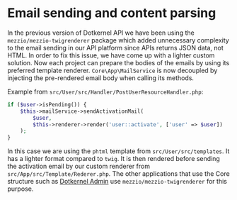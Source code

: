 # Email sending and content parsing

In the previous version of Dotkernel API we have been using the `mezzio/mezzio-twigrenderer` package which added unnecessary complexity to the email sending in our API platform since APIs returns JSON data, not HTML.
In order to fix this issue, we have come up with a lighter custom solution.
Now each project can prepare the bodies of the emails by using its preferred template renderer.
`Core\App\MailService` is now decoupled by injecting the pre-rendered email body when calling its methods.

Example from `src/User/src/Handler/PostUserResourceHandler.php`:
```php
if ($user->isPending()) {
    $this->mailService->sendActivationMail(
        $user,
        $this->renderer->render('user::activate', ['user' => $user])
    );
}
```
In this case we are using the `phtml` template from `src/User/src/templates`.
It has a lighter format compared to `twig`.
It is then rendered before sending the activation email by our custom renderer from `src/App/src/Template/Rederer.php`.
The other applications that use the Core structure such as [Dotkernel Admin](https://docs.dotkernel.org/admin-documentation/) use `mezzio/mezzio-twigrenderer` for this purpose.

